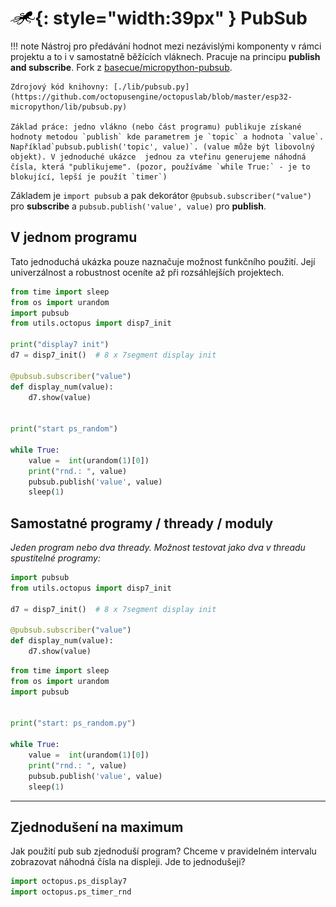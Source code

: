 # ![logo](img/logo_small.png){: style="width:39px" } PubSub

!!! note
    Nástroj pro předávání hodnot mezi nezávislými komponenty v rámci projektu a to i v samostatně běžících vláknech. Pracuje na principu **publish and subscribe**. Fork z [basecue/micropython-pubsub](https://github.com/basecue/micropython-pubsub).

    Zdrojový kód knihovny: [./lib/pubsub.py](https://github.com/octopusengine/octopuslab/blob/master/esp32-micropython/lib/pubsub.py)

    Základ práce: jedno vlákno (nebo část programu) publikuje získané hodnoty metodou `publish` kde parametrem je `topic` a hodnota `value`. Například`pubsub.publish('topic', value)`. (value může být libovolný objekt). V jednoduché ukázce  jednou za vteřinu generujeme náhodná čísla, která "publikujeme". (pozor, používáme `while True:` - je to blokující, lepší je použít `timer`)

Základem je `import pubsub` a pak dekorátor `@pubsub.subscriber("value")` pro **subscribe** a `pubsub.publish('value', value)` pro **publish**.

## V jednom programu

Tato jednoduchá ukázka pouze naznačuje možnost funkčního použití. Její univerzálnost a robustnost oceníte až při rozsáhlejších projektech.

```python
from time import sleep
from os import urandom
import pubsub
from utils.octopus import disp7_init

print("display7 init")
d7 = disp7_init()  # 8 x 7segment display init

@pubsub.subscriber("value")
def display_num(value):
    d7.show(value)
    

print("start ps_random")

while True:
    value =  int(urandom(1)[0])
    print("rnd.: ", value)
    pubsub.publish('value', value)
    sleep(1)
```

## Samostatné programy / thready / moduly

*Jeden program nebo dva thready. Možnost testovat jako dva v threadu spustitelné programy:*

```python
import pubsub
from utils.octopus import disp7_init

d7 = disp7_init()  # 8 x 7segment display init

@pubsub.subscriber("value")
def display_num(value):
    d7.show(value)
```


```python
from time import sleep
from os import urandom
import pubsub


print("start: ps_random.py")

while True:
    value =  int(urandom(1)[0])
    print("rnd.: ", value)
    pubsub.publish('value', value)
    sleep(1)

```
---

## Zjednodušení na maximum

Jak použití pub sub zjednoduší program? Chceme v pravidelném intervalu zobrazovat náhodná čísla na displeji.
Jde to jednodušeji?

```python
import octopus.ps_display7
import octopus.ps_timer_rnd
```
